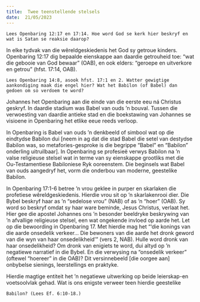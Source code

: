 ```yaml
---
title:  Twee teenstellende stelsels
date:  21/05/2023
---
```


`Lees Openbaring 12:17 en 17:14. Hoe word God se kerk hier beskryf en wat is Satan se reaksie daarop?`

In elke tydvak van die wêreldgeskiedenis het God sy getroue kinders. Openbaring 12:17 dig bepaalde eienskappe aan daardie getrouheid toe: “wat die gebooie van God bewaar” (OAB), en ook elders: “geroepe en uitverkore en getrou” (hfst. 17:14, OAB).

`Lees Openbaring 14:8, asook hfst. 17:1 en 2. Watter gewigtige aankondiging maak die engel hier? Wat het Babilon (of Babel) dan gedoen om so verdoem te word?`

Johannes het Openbaring aan die einde van die eerste eeu ná Christus geskryf. In daardie stadium was Babel van ouds ’n bouval. Tussen die verwoesting van daardie antieke stad en die boekstawing van Johannes se visioene in Openbaring het etlike eeue reeds verloop.

In Openbaring is Babel van ouds ’n denkbeeld of simbool wat op die eindtydse Babilon dui [neem in ag dat die stad Babel die setel van destydse Babilon was, so metafories-gesproke is die begrippe “Babel” en “Babilon” onderling uitruilbaar]. In Openbaring se profesieë verwys Babilon na ’n valse religieuse stelsel wat in terme van sy eienskappe grootliks met die Ou-Testamentiese Babiloniese Ryk ooreenstem. Die beginsels wat Babel van ouds aangedryf het, vorm die onderbou van moderne, geestelike Babilon.

In Openbaring 17:1-6 betree ’n vrou geklee in purper en skarlaken die profetiese wêreldgeskiedenis. Hierdie vrou sit op ’n skarlakenrooi dier. Die Bybel beskryf haar as ’n “sedelose vrou” (NAB) of as ’n “hoer” (OAB). Sy word so beskryf omdat sy haar ware beminde, Jesus Christus, verlaat het. Hier gee die apostel Johannes ons ’n besonder beeldryke beskrywing van ’n afvallige religieuse stelsel, een wat ongekende invloed op aarde het. Let op die bewoording in Openbaring 17. Met hierdie mag het “‘die konings van die aarde onsedelik verkeer… Die bewoners van die aarde het dronk geword van die wyn van haar onsedelikheid’” (vers 2, NAB). Hulle word dronk van haar onsedelikheid? Om dronk van enigiets te word, dui altyd op ’n negatiewe narratief in die Bybel. En die verwysing na “onsedelik verkeer” (oftewel “hoereer” in die OAB)? Dit versinnebeeld [die oorgee aan] onbybelse sienings, leerstellings en praktyke.

Hierdie magtige entiteit het ’n negatiewe uitwerking op beide leierskap-en voetsoolvlak gehad. Wat is ons enigste verweer teen hierdie geestelike

`Babilon? (Lees Ef. 6:10-18.)`